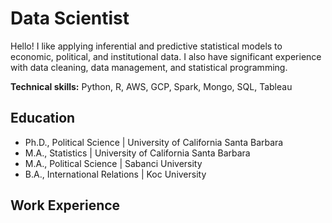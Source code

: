 # Data Scientist
Hello! I like applying inferential and predictive statistical models to economic, political, and institutional data. I also have significant experience with data cleaning, data management, and statistical programming. 

**Technical skills:** Python, R, AWS, GCP, Spark, Mongo, SQL, Tableau

## Education
- Ph.D., Political Science | University of California Santa Barbara
- M.A., Statistics | University of California Santa Barbara
- M.A., Political Science | Sabanci University 
- B.A., International Relations | Koc University 

## Work Experience
